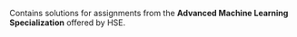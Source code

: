 Contains solutions for assignments from the **Advanced Machine Learning Specialization** offered by HSE.
